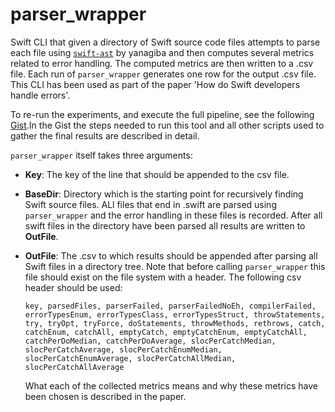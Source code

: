 # parser_wrapper

Swift CLI that given a directory of Swift source code files attempts to parse each file using [`swift-ast`](https://github.com/yanagiba/swift-ast) by yanagiba and then computes several metrics related to error handling. The computed metrics are then written to a .csv file. Each run of `parser_wrapper` generates one row for the output .csv file. This CLI has been used as part of the paper 'How do Swift developers handle errors'. 

To re-run the experiments, and execute the full pipeline, see the following [Gist](https://gist.github.com/TheDutchDevil/31d2b54420ffab0d798a26c0b8fe2516).In the Gist the steps needed to run this tool and all other scripts used to gather the final results are described in detail. 

`parser_wrapper` itself takes three arguments:

- **Key**: The key of the line that should be appended to the csv file. 
- **BaseDir**: Directory which is the starting point for recursively finding Swift source files. ALl files that end in .swift are parsed using `parser_wrapper` and the error handling in these files is recorded. After all swift files in the directory have been parsed all results are written to **OutFile**.
- **OutFile**: The .csv to which results should be appended after parsing all Swift files in a directory tree. Note that before calling `parser_wrapper` this file should exist on the file system with a header. The following csv header should be used: 
    
    `key, parsedFiles, parserFailed, parserFailedNoEh, compilerFailed, errorTypesEnum, errorTypesClass, errorTypesStruct, throwStatements, try, tryOpt, tryForce, doStatements, throwMethods, rethrows, catch, catchEnum, catchAll, emptyCatch, emptyCatchEnum, emptyCatchAll, catchPerDoMedian, catchPerDoAverage, slocPerCatchMedian, slocPerCatchAverage, slocPerCatchEnumMedian, slocPerCatchEnumAverage, slocPerCatchAllMedian, slocPerCatchAllAverage`
    
    What each of the collected metrics means and why these metrics have been chosen is described in the paper. 



